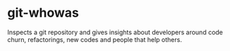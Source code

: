 # git-whowas
Inspects a git repository and gives insights about developers around code churn, refactorings, new codes and people that help others.
